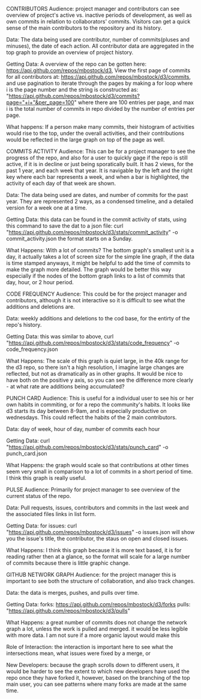 CONTRIBUTORS
Audience: project manager and contributors can see overview of project's active vs. inactive periods of development, as well as own commits in relation to collaborators' commits. Visitors can get a quick sense of the main contributors to the repository and its history.

Data: The data being used are contributor, number of commits(pluses and minuses), the date of each action. All contributor data are aggregated in the top graph to provide an overview of project history.

Getting Data: A overview of the repo can be gotten here: https://api.github.com/repos/mbostock/d3, View the first page of commits for all contributors at: https://api.github.com/repos/mbostock/d3/commits, and use pagination to iterate through the pages by making a for loop where i is the page number and the string is constructed as: "https://api.github.com/repos/mbostock/d3/commits?page="+i+"&per_page=100"  where there are 100 entries per page, and max i is the total number of commits in repo divided by the number of entries per page.

What happens: 
If a person make many commits, their histogram of activities would rise to the top, under the overall activities, and their contributions would be reflected in the large graph on top of the page as well. 



COMMITS ACTIVITY
Audience: This can be for a project manager to see the progress of the repo, and also for a user to quickly gage if the repo is still active, if it is in decline or just being sporatically built. It has 2 views, for the past 1 year, and each week that year. It is navigable by the left and the right key where each bar represents a week, and when a bar is highlighted, the activity of each day of that week are shown. 

Data: The data being used are dates, and number of commits for the past year. They are represented 2 ways, as a condensed timeline, and a detailed version for a week one at a time.

Getting Data: this data can be found in the commit activity of stats, using this command to save the dat to a json file: curl "https://api.github.com/repos/mbostock/d3/stats/commit_activity" -o commit_activity.json
the format starts on a Sunday.

What Happens:
With a lot of commits? The bottom graph's smallest unit is a day, it actually takes a lot of screen size for the simple line graph, if the data is time stamped anyways, it might be helpful to add the time of commits to make the graph more detailed. The graph would be better this way especially if the nodes of the bottom graph links to a list of commits that day, hour, or 2 hour period.



CODE FREQUENCY
Audience: This could be for the project manager and contributors, although it is not interactive so it is difficult to see what the additions and deletions are.

Data: weekly additions and deletions to the cod base, for the entirty of the repo's history.

Getting Data: this was similar to above, curl "https://api.github.com/repos/mbostock/d3/stats/code_frequency" -o code_frequency.json

What Happens: The scale of this graph is quiet large, in the 40k range for the d3 repo, so there isn't a high resolution, I imagine large changes are reflected, but not as dramatically as in other graphs. It would be nice to have both on the positive y axis, so you can see the difference more clearly - at what rate are additions being accumulated?



PUNCH CARD
Audience: This is useful for a individual user to see his or her own habits in commiting, or for a repo the community's habits. It looks like d3 starts its day between 8-9am, and is especially productive on wednesdays. This could reflect the habits of the 2 main contributors.

Data: day of week, hour of day, number of commits each hour

Getting Data:  curl "https://api.github.com/repos/mbostock/d3/stats/punch_card" -o punch_card.json

What Happens: the graph would scale so that contributions at other times seem very small in comparison to a lot of commits in a short period of time. I think this graph is really useful.



PULSE
Audience: Primarily for project manager to see overview of the current status of the repo.

Data: Pull requests, issues, contributors and commits in the last week and the associated files links in list form. 

Getting Data: for issues: curl "https://api.github.com/repos/mbostock/d3/issues" -o issues.json will show you the issue's title, the contributor, the staus on open and closed issues.

What Happens: I think this graph because it is more text based, it is for reading rather then at a glance, so the format will scale for a large number of commits because there is little graphic change. 



GITHUB NETWORK GRAPH
Audience: for the project manager this is important to see both the structure of collaboration, and also track changes.

Data: the data is merges, pushes, and pulls over time. 

Getting Data: 
forks: https://api.github.com/repos/mbostock/d3/forks 
pulls: "https://api.github.com/repos/mbostock/d3/pulls"

What Happens: a great number of commits does not change the network graph a lot, unless the work is pulled and merged. it would be less legible with more data. I am not sure if a more organic layout would make this 

Role of Interaction: the interaction is important here to see what the intersections mean, what issues were fixed by a merge, or 

New Developers: because the graph scrolls down to different users, it would be harder to see the extent to which new developers have used the repo once they have forked it, however, based on the branching of the top main user, you can see patterns where many forks are made at the same time. 